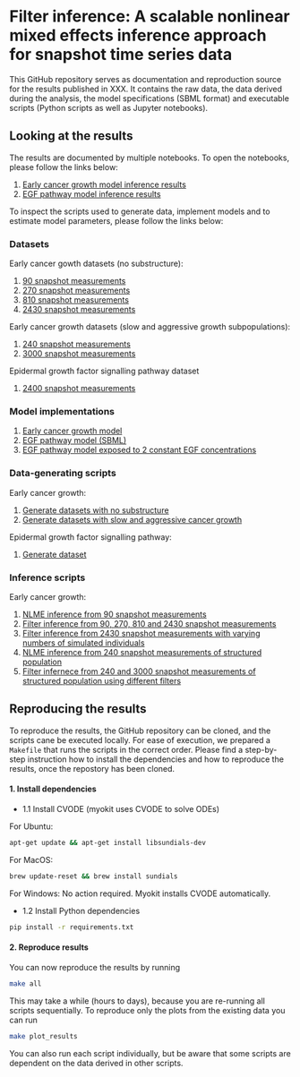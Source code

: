 # Filter inference: A scalable nonlinear mixed effects inference approach for snapshot time series data

This GitHub repository serves as documentation and reproduction source for the results published in XXX. It contains the raw data, the data derived during the analysis, the model specifications (SBML format) and executable scripts (Python scripts as well as Jupyter notebooks).

## Looking at the results

The results are documented by multiple notebooks. To open the notebooks, please follow the links below:

1. [Early cancer growth model inference results](https://github.com/DavAug/filter-inference/blob/main/results/1_cancer_growth/results.ipynb)
2. [EGF pathway model inference results](https://github.com/DavAug/filter-inference/blob/main/results/2_egf_pathway/results.ipynb)

To inspect the scripts used to generate data, implement models and to estimate model parameters, please follow the links below:

### Datasets
Early cancer gowth datasets (no substructure):
1. [90 snapshot measurements](https://github.com/DavAug/filter-inference/blob/main/results/1_cancer_growth/data/1_cancer_growth_data_15.csv)
2. [270 snapshot measurements](https://github.com/DavAug/filter-inference/blob/main/results/1_cancer_growth/data/1_cancer_growth_data_45.csv)
3. [810 snapshot measurements](https://github.com/DavAug/filter-inference/blob/main/results/1_cancer_growth/data/1_cancer_growth_data_135.csv)
4. [2430 snapshot measurements](https://github.com/DavAug/filter-inference/blob/main/results/1_cancer_growth/data/1_cancer_growth_data_405.csv)

Early cancer growth datasets (slow and aggressive growth subpopulations):
1. [240 snapshot measurements](https://github.com/DavAug/filter-inference/blob/main/results/1_cancer_growth/data/2_bimodal_cancer_growth_data_20.csv)
2. [3000 snapshot measurements](https://github.com/DavAug/filter-inference/blob/main/results/1_cancer_growth/data/2_bimodal_cancer_growth_data_500.csv)

Epidermal growth factor signalling pathway dataset
1. [2400 snapshot measurements](https://github.com/DavAug/filter-inference/blob/main/results/2_egf_pathway/data/1_egf_pathway_data.csv)

### Model implementations

1. [Early cancer growth model](https://github.com/DavAug/filter-inference/blob/main/results/1_cancer_growth/exponential_growth_model.py)
2. [EGF pathway model (SBML)](https://github.com/DavAug/filter-inference/blob/main/models/dixit_growth_factor_model.xml)
3. [EGF pathway model exposed to 2 constant EGF concentrations](https://github.com/DavAug/filter-inference/blob/main/results/2_egf_pathway/growth_factor_model.py)

### Data-generating scripts

Early cancer growth:
1. [Generate datasets with no substructure](https://github.com/DavAug/filter-inference/blob/main/results/1_cancer_growth/1_generate_data.py)
2. [Generate datasets with slow and aggressive cancer growth](https://github.com/DavAug/filter-inference/blob/main/results/1_cancer_growth/5_generate_bimodal_cancer_growth_data.py)

Epidermal growth factor signalling pathway:
1. [Generate dataset](https://github.com/DavAug/filter-inference/blob/main/results/2_egf_pathway/8_generate_data.py)

### Inference scripts
Early cancer growth:
1. [NLME inference from 90 snapshot measurements](https://github.com/DavAug/filter-inference/blob/main/results/1_cancer_growth/2_run_nlme_inference.py)
2. [Filter inference from 90, 270, 810 and 2430 snapshot measurements](https://github.com/DavAug/filter-inference/blob/main/results/1_cancer_growth/3_run_filter_inference.py)
3. [Filter inference from 2430 snapshot measurements with varying numbers of simulated individuals](https://github.com/DavAug/filter-inference/blob/main/results/1_cancer_growth/4_run_information_loss_experiment_1.py)
4. [NLME inference from 240 snapshot measurements of structured population](https://github.com/DavAug/filter-inference/blob/main/results/1_cancer_growth/6_run_nlme_inference_bimodal_cancer_growth.py)
5. [Filter infernece from 240 and 3000 snapshot measurements of structured population using different filters](https://github.com/DavAug/filter-inference/blob/main/results/1_cancer_growth/7_run_filter_inference_bimodal_cancer_growth.py)

## Reproducing the results

To reproduce the results, the GitHub repository can be cloned, and the scripts
cane be executed locally. For ease of execution, we prepared a `Makefile` that
runs the scripts in the correct order. Please find a step-by-step instruction
how to install the dependencies and how to reproduce the results, once the
repostory has been cloned.

#### 1. Install dependencies

- 1.1 Install CVODE (myokit uses CVODE to solve ODEs)

For Ubuntu:
```bash
apt-get update && apt-get install libsundials-dev
```
For MacOS:
 ```bash
brew update-reset && brew install sundials
```
For Windows:
    No action required. Myokit installs CVODE automatically.

- 1.2 Install Python dependencies

```bash
pip install -r requirements.txt
```

#### 2. Reproduce results

You can now reproduce the results by running

```bash
make all
```

This may take a while (hours to days), because you are re-running all scripts
sequentially. To reproduce only the plots from the existing data you can run

```bash
make plot_results
```

You can also run each script individually, but be aware that some scripts are
dependent on the data derived in other scripts.
